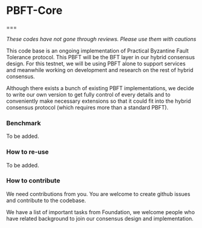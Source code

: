 # PBFT-Core
===

*These codes have not gone through reviews. Please use them with cautions*

This code base is an ongoing implementation of Practical Byzantine Fault Tolerance protocol. This PBFT will be the BFT layer in our hybrid consensus design. For this testnet, we will be using PBFT alone to support services and meanwhile working on development and research on the rest of hybrid consensus.

Although there exists a bunch of existing PBFT implementations, we decide to write our own version to get fully control of every details and to conveniently make necessary extensions so that it could fit into the hybrid consensus protocol (which requires more than a standard PBFT). 

### Benchmark

To be added.

### How to re-use

To be added.

### How to contribute

We need contributions from you. You are welcome to create github issues and contribute to the codebase.

We have a list of important tasks from Foundation, we welcome people who have related background to join our consensus design and implementation.
